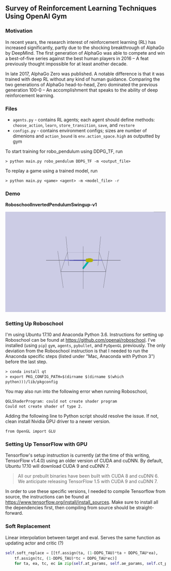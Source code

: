 ## Survey of Reinforcement Learning Techniques Using OpenAI Gym

### Motivation

In recent years, the research interest of reinforcement learning (RL) has increased significantly, partly due to the shocking breakthrough of AlphaGo by DeepMind.  The first generation of AlphaGo was able to compete and win a best-of-five series against
the best human players in 2016 – A feat previously thought impossible for at least another decade.

In late 2017, AlphaGo Zero was published.  A notable difference is that it was trained with deep RL without any kind of human guidance. Comparing the two generations of AlphaGo head-to-head, Zero dominated the previous generation 100-0 – An accomplishment that speaks to the ability of deep reinforcement learning.


### Files

* `agents.py`  - contains RL agents; each agent should define methods: `choose_action`, `learn`, `store_transition`, `save`, and `restore`
* `configs.py` - contains environment configs; sizes are number of dimenions and `action_bound` is `env.action_space.high` as outputted by gym

To start training for robo_pendulum using DDPG_TF, run

    > python main.py robo_pendulum DDPG_TF -m <output_file>

To replay a game using a trained model, run

    > python main.py <game> <agent> -m <model_file> -r


### Demo

**RoboschoolInvertedPendulumSwingup-v1**

!["robo-pendulum"](demo-gifs/robo-pendulum.gif "robo-pendulum")


### Setting Up Roboschool

I'm using Ubuntu 17.10 and Anaconda Python 3.6.  Instructions for setting up Roboschool can be found at https://github.com/openai/roboschool.  I've installed (using `pip`) `gym`, `agents`, `pybullet`, and `PyOpenGL` previously.  The only deviation from the Roboschool instruction is that I needed to run the Anaconda specific steps (listed under "Mac, Anaconda with Python 3") before the last step.

    > conda install qt
    > export PKG_CONFIG_PATH=$(dirname $(dirname $(which python)))/lib/pkgconfig

You may also run into the following error when running Roboschool,

    QGLShaderProgram: could not create shader program
    Could not create shader of type 2.

Adding the following line to Python script should resolve the issue.  If not, clean install Nvidia GPU driver to a newer version.

    from OpenGL import GLU


### Setting Up TensorFlow with GPU

Tensorflow's setup instruction is currently (at the time of this writing, TensorFlow v1.4.0) using an older version of CUDA and cuDNN.  By default, Ubuntu 17.10 will download CUDA 9 and cuDNN 7.

> All our prebuilt binaries have been built with CUDA 8 and cuDNN 6. We anticipate releasing TensorFlow 1.5 with CUDA 9 and cuDNN 7.

In order to use these specific versions, I needed to compile Tensorflow from source, the instructions can be found at https://www.tensorflow.org/install/install_sources.  Make sure to install all the dependencies first, then compiling from source should be straight-forward.


### Soft Replacement

Linear interpolation between target and eval.  Serves the same function as updating actor and critic (?)


```python
self.soft_replace = [[tf.assign(ta, (1-DDPG_TAU)*ta + DDPG_TAU*ea), 
    tf.assign(tc, (1-DDPG_TAU)*tc + DDPG_TAU*ec)] 
    for ta, ea, tc, ec in zip(self.at_params, self.ae_params, self.ct_params, self.ce_params)]
```